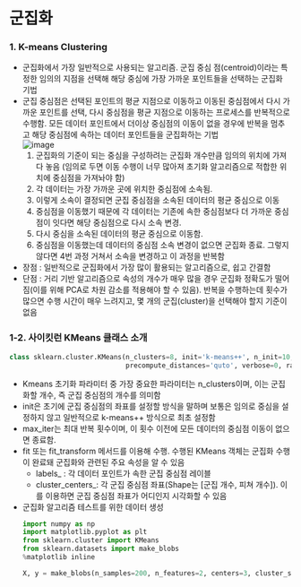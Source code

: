 군집화
======

### 1. K-means Clustering
- 군집화에서 가장 일반적으로 사용되는 알고리즘. 군집 중심 점(centroid)이라는 특정한 임의의 지점을 선택해 해당 중심에 가장 가까운 포인트들을 선택하는 군집화 기법
- 군집 중심점은 선택된 포인트의 평균 지점으로 이동하고 이동된 중심점에서 다시 가까운 포인트를 선택, 다시 중심점을 평균 지점으로 이동하는 프로세스를 반복적으로 수행함. 모든 데이터 포인트에서 더이상 중심점의 이동이 없을 경우에 반복을 멈추고 해당 중심점에 속하는 데이터 포인트들을 군집화하는 기법  
  ![image](https://github.com/seungye-kwak/til_log/assets/112370282/ff2ebf14-bcbf-455f-96f2-0aa1eb1f4f4d)  
  1) 군집화의 기준이 되는 중심을 구성하려는 군집화 개수만큼 임의의 위치에 가져다 놓음 (임의로 두면 이동 수행이 너무 많아져 초기화 알고리즘으로 적합한 위치에 중심점을 가져놔야 함)
  2) 각 데이터는 가장 가까운 곳에 위치한 중심점에 소속됨.
  3) 이렇게 소속이 결정되면 군집 중심점을 소속된 데이터의 평균 중심으로 이동
  4) 중심점을 이동했기 때문에 각 데이터는 기존에 속한 중심점보다 더 가까운 중심점이 잇다면 해당 중심점으로 다시 소속 변경.
  5) 다시 중심을 소속된 데이터의 평균 중심으로 이동함.
  6) 중심점을 이동했는데 데이터의 중심점 소속 변경이 없으면 군집화 종료. 그렇지 않다면 4번 과정 거쳐서 소속을 변경하고 이 과정을 반복함
- 장점 : 일반적으로 군집화에서 가장 많이 활용되는 알고리즘으로, 쉽고 간결함
- 단점 : 거리 기반 알고리즘으로 속성의 개수가 매우 많을 경우 군집화 정확도가 떨어짐(이를 위해 PCA로 차원 감소를 적용해야 할 수 있음). 반복을 수행하는데 횟수가 많으면 수행 시간이 매우 느려지고, 몇 개의 군집(cluster)을 선택해야 할지 기준이 없음

### 1-2. 사이킷런 KMeans 클래스 소개
```python
class sklearn.cluster.KMeans(n_clusters=8, init='k-means++', n_init=10, max_iter=300, tol=0.0001,
                             precompute_distances='quto', verbose=0, random_state=None, copy_x=True, n_jobs=1, algorithm='auto')
```
- Kmeans 초기화 파라미터 중 가장 중요한 파라미터는 n_clusters이며, 이는 군집화할 개수, 즉 군집 중심점의 개수를 의미함
- init은 초기에 군집 중심점의 좌표를 설정할 방식을 말하며 보통은 임의로 중심을 설정하지 않고 일반적으로 k-means++ 방식으로 최초 설정함
- max_iter는 최대 반복 횟수이며, 이 횟수 이전에 모든 데이터의 중심점 이동이 없으면 종료함.
- fit 또는 fit_transform 메서드를 이용해 수행. 수행된 KMeans 객체는 군집화 수행이 완료돼 군집화와 관련된 주요 속성을 알 수 있음
  + labels_ : 각 데이터 포인트가 속한 군집 중심점 레이블
  + cluster_centers_: 각 군집 중심점 좌표(Shape는 [군집 개수, 피쳐 개수]). 이를 이용하면 군집 중심점 좌표가 어디인지 시각화할 수 있음
- 군집화 알고리즘 테스트를 위한 데이터 생성
  ```python
  import numpy as np
  import matplotlib.pyplot as plt
  from sklearn.cluster import KMeans
  from sklearn.datasets import make_blobs
  %matplotlib inline

  X, y = make_blobs(n_samples=200, n_features=2, centers=3, cluster_std=0.8, random_state=0)
  ```
